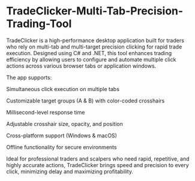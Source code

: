 # TradeClicker-Multi-Tab-Precision-Trading-Tool
TradeClicker is a high-performance desktop application built for traders who rely on multi-tab and multi-target precision clicking for rapid trade execution. Designed using C# and .NET, this tool enhances trading efficiency by allowing users to configure and automate multiple click actions across various browser tabs or application windows.

The app supports:

Simultaneous click execution on multiple tabs

Customizable target groups (A & B) with color-coded crosshairs

Millisecond-level response time

Adjustable crosshair size, opacity, and position

Cross-platform support (Windows & macOS)

Offline functionality for secure environments

Ideal for professional traders and scalpers who need rapid, repetitive, and highly accurate actions, TradeClicker brings speed and precision to every click, minimizing delay and maximizing profitability.
